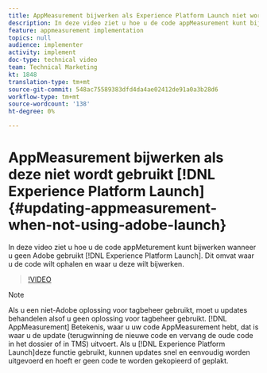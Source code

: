 ```yaml
---
title: AppMeasurement bijwerken als Experience Platform Launch niet wordt gebruikt
description: In deze video ziet u hoe u de code appMeasurement kunt bijwerken wanneer u geen Experience Platform Launch gebruikt. Dit omvat waar u de code wilt ophalen en waar u deze wilt bijwerken.
feature: appmeasurement implementation
topics: null
audience: implementer
activity: implement
doc-type: technical video
team: Technical Marketing
kt: 1848
translation-type: tm+mt
source-git-commit: 548ac75589383dfd4da4ae02412de91a0a3b28d6
workflow-type: tm+mt
source-wordcount: '138'
ht-degree: 0%

---
```



# AppMeasurement bijwerken als deze niet wordt gebruikt [!DNL Experience Platform Launch] {#updating-appmeasurement-when-not-using-adobe-launch}

In deze video ziet u hoe u de code appMeturement kunt bijwerken wanneer u geen Adobe gebruikt [!DNL Experience Platform Launch]. Dit omvat waar u de code wilt ophalen en waar u deze wilt bijwerken.

>[!VIDEO](https://video.tv.adobe.com/v/25913/?quality=12)

>[!NOTE]
>
>Als u een niet-Adobe oplossing voor tagbeheer gebruikt, moet u updates behandelen alsof u geen oplossing voor tagbeheer gebruikt. [!DNL AppMeasurement] Betekenis, waar u uw code AppMeasurement hebt, dat is waar u de update (terugwinning de nieuwe code en vervang de oude code in het dossier of in TMS) uitvoert. Als u [!DNL Experience Platform Launch]deze functie gebruikt, kunnen updates snel en eenvoudig worden uitgevoerd en hoeft er geen code te worden gekopieerd of geplakt.
